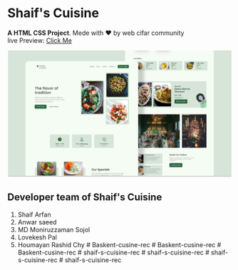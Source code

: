 # Shaif's Cuisine

**A HTML CSS Project**. Mede with ♥ by web cifar community <br>
live Preview: [Click Me](http://shaif-s-cuisine.netlify.app)

![](./readmeImg/banner.png)

## Developer team of Shaif's Cuisine

1. Shaif Arfan
1. Anwar saeed
1. MD Moniruzzaman Sojol
1. Lovekesh Pal
1. Houmayan Rashid Chy
#   B a s k e n t - c u s i n e - r e c 
 
 #   B a s k e n t - c u s i n e - r e c 
 
 #   B a s k e n t - c u s i n e - r e c 
 
 #   s h a i f - s - c u i s i n e - r e c 
 
 #   s h a i f - s - c u i s i n e - r e c 
 
 #   s h a i f - s - c u i s i n e - r e c 
 
 #   s h a i f - s - c u i s i n e - r e c 
 
 